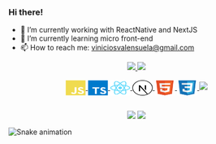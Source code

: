 ### Hi there!

- 🔭 I’m currently working with ReactNative and NextJS
- 🌱 I’m currently learning micro front-end
- 📫 How to reach me: viniciosvalensuela@gmail.com

<div align="center">
  <a href="https://github.com/viniengelage">
  <img height="180em" src="https://github-readme-stats.vercel.app/api?username=viniengelage&show_icons=true&theme=radical&include_all_commits=true&count_private=true"/>
  <img height="180em" src="https://github-readme-stats.vercel.app/api/top-langs/?username=viniengelage&layout=compact&langs_count=7&theme=radical"/>
</div>
  
<div style="display: inline_block" align="center"><br>
  <img align="center" alt="Icon-Js" height="30" width="40" src="https://raw.githubusercontent.com/devicons/devicon/master/icons/javascript/javascript-plain.svg">
  <img align="center" alt="Icon-Ts" height="30" width="40" src="https://raw.githubusercontent.com/devicons/devicon/master/icons/typescript/typescript-plain.svg">
  <img align="center" alt="Icon-React" height="30" width="40" src="https://raw.githubusercontent.com/devicons/devicon/master/icons/react/react-original.svg">
  <img align="center" alt="Icon-CSS" height="30" width="40" src="https://raw.githubusercontent.com/devicons/devicon/master/icons/nextjs/nextjs-line.svg">
  <img align="center" alt="Icon-HTML" height="30" width="40" src="https://raw.githubusercontent.com/devicons/devicon/master/icons/html5/html5-original.svg">
  <img align="center" alt="Icon-CSS" height="30" width="40" src="https://raw.githubusercontent.com/devicons/devicon/master/icons/css3/css3-original.svg">
  <a href="https://www.linkedin.com/in/vinicios-engelage-41188417a/" target="_blank"><img src="https://img.shields.io/badge/Docker-2CA5E0?style=for-the-badge&logo=docker&logoColor=white" target="_blank"></a> 
</div>
  
  ##
  
<div align="center">
  <a href="https://www.instagram.com/viniengelage" target="_blank"><img src="https://img.shields.io/badge/Instagram-E4405F?style=for-the-badge&logo=instagram&logoColor=white" target="_blank"></a>
  <a href="https://www.linkedin.com/in/vinicios-engelage-41188417a/" target="_blank"><img src="https://img.shields.io/badge/LinkedIn-0077B5?style=for-the-badge&logo=linkedin&logoColor=white" target="_blank"></a> 
</div>

  
![Snake animation](https://github.com/viniengelage/viniengelage/blob/output/github-contribution-grid-snake.svg)


